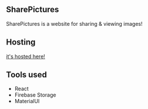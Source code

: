 
## SharePictures

SharePictures is a website for sharing & viewing images!



## Hosting

[it's hosted here!](https://bogyz123.github.io/sharepictures/)


## Tools used

 - React
 - Firebase Storage
 - MaterialUI